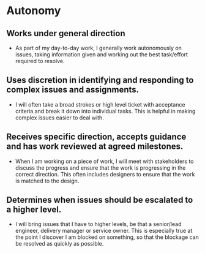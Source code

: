 # Autonomy

## Works under general direction

- As part of my day-to-day work, I generally work autonomously on issues, taking information given and working out the best task/effort required to resolve.

## Uses discretion in identifying and responding to complex issues and assignments. 

- I will often take a broad strokes or high level ticket with acceptance criteria and break it down into individual tasks. This is helpful in making complex issues easier to deal with.

## Receives specific direction, accepts guidance and has work reviewed at agreed milestones. 

- When I am working on a piece of work, I will meet with stakeholders to discuss the progress and ensure that the work is progressing in the correct direction. This often includes designers to ensure that the work is matched to the design.

## Determines when issues should be escalated to a higher level.

- I will bring issues that I have to higher levels, be that a senior/lead engineer, delivery manager or service owner. This is especially true at the point I discover I am blocked on something, so that the blockage can be resolved as quickly as possible.